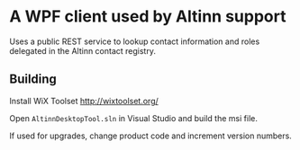 # A WPF client used by Altinn support
Uses a public REST service to lookup contact information and roles delegated in the Altinn contact registry. 
## Building 
Install WiX Toolset http://wixtoolset.org/

Open <code>AltinnDesktopTool.sln</code> in Visual Studio and build the msi file.

If used for upgrades, change product code and increment version numbers.


